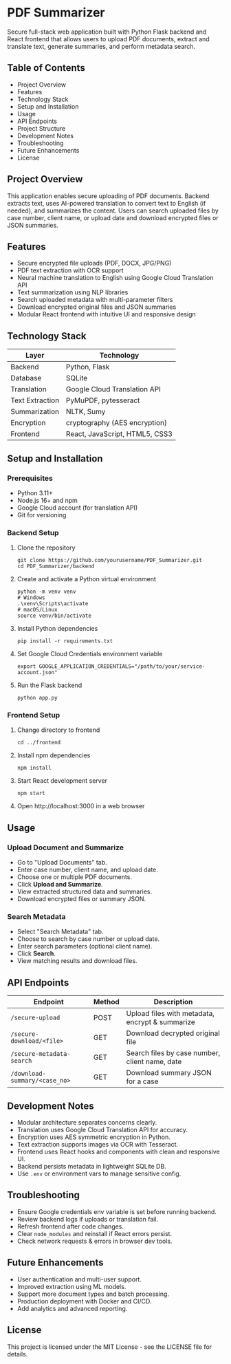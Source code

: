 # PDF Summarizer

Secure full-stack web application built with Python Flask backend and React frontend that allows users to upload PDF documents, extract and translate text, generate summaries, and perform metadata search.

## Table of Contents

- Project Overview  
- Features  
- Technology Stack  
- Setup and Installation  
- Usage   
- API Endpoints  
- Project Structure  
- Development Notes  
- Troubleshooting  
- Future Enhancements  
- License  

## Project Overview

This application enables secure uploading of PDF documents. Backend extracts text, uses AI-powered translation to convert text to English (if needed), and summarizes the content. Users can search uploaded files by case number, client name, or upload date and download encrypted files or JSON summaries.

## Features

- Secure encrypted file uploads (PDF, DOCX, JPG/PNG)
- PDF text extraction with OCR support
- Neural machine translation to English using Google Cloud Translation API
- Text summarization using NLP libraries
- Search uploaded metadata with multi-parameter filters
- Download encrypted original files and JSON summaries
- Modular React frontend with intuitive UI and responsive design

## Technology Stack

| Layer          | Technology                                  |
|----------------|---------------------------------------------|
| Backend        | Python, Flask                             |
| Database       | SQLite                                   |
| Translation    | Google Cloud Translation API             |
| Text Extraction| PyMuPDF, pytesseract                      |
| Summarization  | NLTK, Sumy                               |
| Encryption     | cryptography (AES encryption)             |
| Frontend       | React, JavaScript, HTML5, CSS3             |

## Setup and Installation

### Prerequisites

- Python 3.11+
- Node.js 16+ and npm
- Google Cloud account (for translation API)
- Git for versioning

### Backend Setup

1. Clone the repository

    ```
    git clone https://github.com/yourusername/PDF_Summarizer.git
    cd PDF_Summarizer/backend
    ```

2. Create and activate a Python virtual environment

    ```
    python -m venv venv
    # Windows
    .\venv\Scripts\activate
    # macOS/Linux
    source venv/bin/activate
    ```

3. Install Python dependencies

    ```
    pip install -r requirements.txt
    ```

4. Set Google Cloud Credentials environment variable

    ```
    export GOOGLE_APPLICATION_CREDENTIALS="/path/to/your/service-account.json"
    ```

5. Run the Flask backend

    ```
    python app.py
    ```

### Frontend Setup

1. Change directory to frontend

    ```
    cd ../frontend
    ```

2. Install npm dependencies

    ```
    npm install
    ```

3. Start React development server

    ```
    npm start
    ```

4. Open http://localhost:3000 in a web browser

## Usage

### Upload Document and Summarize

- Go to "Upload Documents" tab.
- Enter case number, client name, and upload date.
- Choose one or multiple PDF documents.
- Click **Upload and Summarize**.
- View extracted structured data and summaries.
- Download encrypted files or summary JSON.

### Search Metadata

- Select "Search Metadata" tab.
- Choose to search by case number or upload date.
- Enter search parameters (optional client name).
- Click **Search**.
- View matching results and download files.

## API Endpoints

| Endpoint                     | Method | Description                                     |
|------------------------------|--------|-------------------------------------------------|
| `/secure-upload`              | POST   | Upload files with metadata, encrypt & summarize |
| `/secure-download/<file>`     | GET    | Download decrypted original file                 |
| `/secure-metadata-search`     | GET    | Search files by case number, client name, date  |
| `/download-summary/<case_no>` | GET    | Download summary JSON for a case                  |


## Development Notes

- Modular architecture separates concerns clearly.
- Translation uses Google Cloud Translation API for accuracy.
- Encryption uses AES symmetric encryption in Python.
- Text extraction supports images via OCR with Tesseract.
- Frontend uses React hooks and components with clean and responsive UI.
- Backend persists metadata in lightweight SQLite DB.
- Use `.env` or environment vars to manage sensitive config.

## Troubleshooting

- Ensure Google credentials env variable is set before running backend.
- Review backend logs if uploads or translation fail.
- Refresh frontend after code changes.
- Clear `node_modules` and reinstall if React errors persist.
- Check network requests & errors in browser dev tools.

## Future Enhancements

- User authentication and multi-user support.
- Improved extraction using ML models.
- Support more document types and batch processing.
- Production deployment with Docker and CI/CD.
- Add analytics and advanced reporting.

## License

This project is licensed under the MIT License - see the LICENSE file for details.
